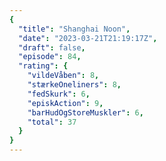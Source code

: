 ```yaml
---
{
  "title": "Shanghai Noon",
  "date": "2023-03-21T21:19:17Z",
  "draft": false,
  "episode": 84,
  "rating": {
    "vildeVåben": 8,
    "stærkeOneliners": 8,
    "fedSkurk": 6,
    "episkAction": 9,
    "barHudOgStoreMuskler": 6,
    "total": 37
  }
}
---
```


